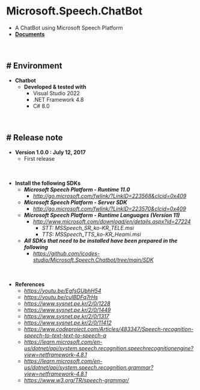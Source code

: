 # Microsoft.Speech.ChatBot

- A ChatBot using Microsoft Speech Platform
- [**Documents**](https://www.notion.so/Microsoft-Speech-Chatbot-9aa6432a64e64c6d9dd1e353f0bcbade)

　

## # Environment

- **Chatbot**
    - **Developed & tested with**
        - Visual Studio 2022
        - .NET Framework 4.8
        - C# 8.0


　

## # Release note

- **Version 1.0.0 : July 12, 2017**
    - First release


　

- **Install the following SDKs**
    - ***Microsoft Speech Platform - Runtime 11.0***
        - *http://go.microsoft.com/fwlink/?LinkID=223568&clcid=0x409*
    - ***Microsoft Speech Platform - Server SDK***
        - *http://go.microsoft.com/fwlink/?LinkID=223570&clcid=0x409*
    - ***Microsoft Speech Platform - Runtime Languages (Version 11)***
        - *http://www.microsoft.com/download/en/details.aspx?id=27224*
            - *STT: MSSpeech_SR_ko-KR_TELE.msi*
            - *TTS: MSSpeech_TTS_ko-KR_Heami.msi*
    - ***All SDKs that need to be installed have been prepared in the following***
        - *https://github.com/icodes-studio/Microsoft.Speech.Chatbot/tree/main/SDK*


　

- **References**
    - *https://youtu.be/EgfsGUbhH54*
    - *https://youtu.be/culBDFq7rHs*
    - *https://www.sysnet.pe.kr/2/0/1228*
    - *https://www.sysnet.pe.kr/2/0/1449*
    - *https://www.sysnet.pe.kr/2/0/1317*
    - *https://www.sysnet.pe.kr/2/0/11412*
    - *https://www.codeproject.com/Articles/483347/Speech-recognition-speech-to-text-text-to-speech-a*
    - *https://learn.microsoft.com/en-us/dotnet/api/system.speech.recognition.speechrecognitionengine?view=netframework-4.8.1*
    - *https://learn.microsoft.com/en-us/dotnet/api/system.speech.recognition.grammar?view=netframework-4.8.1*
    - *https://www.w3.org/TR/speech-grammar/*
    